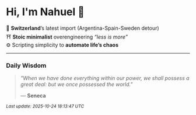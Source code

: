 # Hi, I'm Nahuel :tiger:

📍 **Switzerland**’s latest import (Argentina-Spain-Sweden detour)  
⛩️ **Stoic minimalist** overengineering *“less is more”*  
⚙️ Scripting simplicity to **automate life’s chaos**

---

### Daily Wisdom
> _"When we have done everything within our power, we shall possess a great deal: but we once possessed the world."_  
>
> — **Seneca**

<sub>*Last update: 2025-10-24 18:13:47 UTC*</sub>

